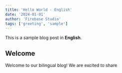 ```yaml
---
title: 'Hello World - English'
date: '2024-01-01'
author: 'Firebase Studio'
tags: ['greeting', 'sample']
---
```


This is a sample blog post in **English**.

## Welcome

Welcome to our bilingual blog! We are excited to share